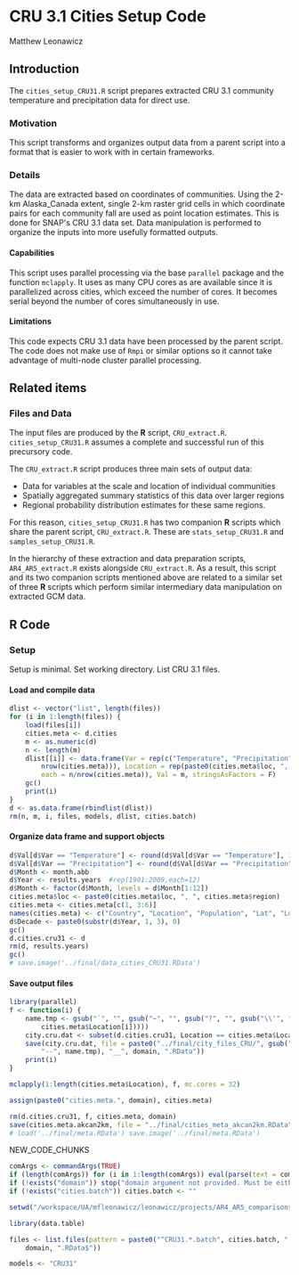 # CRU 3.1 Cities Setup Code
Matthew Leonawicz  



## Introduction
The `cities_setup_CRU31.R` script prepares extracted CRU 3.1 community temperature and precipitation data for direct use.

### Motivation
This script transforms and organizes output data from a parent script into a format that is easier to work with in certain frameworks.

### Details
The data are extracted based on coordinates of communities.
Using the 2-km Alaska_Canada extent, single 2-km raster grid cells in which coordinate pairs for each community fall are used as point location estimates.
This is done for SNAP's CRU 3.1 data set.
Data manipulation is performed to organize the inputs into more usefully formatted outputs.

#### Capabilities
This script uses parallel processing via the base `parallel` package and the function `mclapply`.
It uses as many CPU cores as are available since it is parallelized across cities, which exceed the number of cores.
It becomes serial beyond the number of cores simultaneously in use.

#### Limitations
This code expects CRU 3.1 data have been processed by the parent script.
The code does not make use of `Rmpi` or similar options so it cannot take advantage of multi-node cluster parallel processing.

## Related items

### Files and Data
The input files are produced by the **R** script, `CRU_extract.R`. `cities_setup_CRU31.R` assumes a complete and successful run of this precursory code.

The `CRU_extract.R` script produces three main sets of output data:
* Data for variables at the scale and location of individual communities
* Spatially aggregated summary statistics of this data over larger regions
* Regional probability distribution estimates for these same regions.

For this reason, `cities_setup_CRU31.R` has two companion **R** scripts which share the parent script, `CRU_extract.R`. These are `stats_setup_CRU31.R` and `samples_setup_CRU31.R`.

In the hierarchy of these extraction and data preparation scripts, `AR4_AR5_extract.R` exists alongside `CRU_extract.R`.
As a result, this script and its two companion scripts mentioned above are related to a similar set of three **R** scripts which perform similar intermediary data manipulation on extracted GCM data.

## **R** Code

### Setup

Setup is minimal. Set working directory. List CRU 3.1 files.

#### Load and compile data


```r
dlist <- vector("list", length(files))
for (i in 1:length(files)) {
    load(files[i])
    cities.meta <- d.cities
    m <- as.numeric(d)
    n <- length(m)
    dlist[[i]] <- data.frame(Var = rep(c("Temperature", "Precipitation"), each = n/(2 * 
        nrow(cities.meta))), Location = rep(paste0(cities.meta$loc, ", ", cities.meta$region), 
        each = n/nrow(cities.meta)), Val = m, stringsAsFactors = F)
    gc()
    print(i)
}
d <- as.data.frame(rbindlist(dlist))
rm(n, m, i, files, models, dlist, cities.batch)
```

#### Organize data frame and support objects


```r
d$Val[d$Var == "Temperature"] <- round(d$Val[d$Var == "Temperature"], 1)
d$Val[d$Var == "Precipitation"] <- round(d$Val[d$Var == "Precipitation"])
d$Month <- month.abb
d$Year <- results.years  #rep(1901:2009,each=12)
d$Month <- factor(d$Month, levels = d$Month[1:12])
cities.meta$loc <- paste0(cities.meta$loc, ", ", cities.meta$region)
cities.meta <- cities.meta[c(1, 3:6)]
names(cities.meta) <- c("Country", "Location", "Population", "Lat", "Lon")
d$Decade <- paste0(substr(d$Year, 1, 3), 0)
gc()
d.cities.cru31 <- d
rm(d, results.years)
gc()
# save.image('../final/data_cities_CRU31.RData')
```

#### Save output files


```r
library(parallel)
f <- function(i) {
    name.tmp <- gsub("`", "", gsub("~", "", gsub("?", "", gsub("\\'", "APOS", 
        cities.meta$Location[i]))))
    city.cru.dat <- subset(d.cities.cru31, Location == cities.meta$Location[i])
    save(city.cru.dat, file = paste0("../final/city_files_CRU/", gsub(", ", 
        "--", name.tmp), "__", domain, ".RData"))
    print(i)
}

mclapply(1:length(cities.meta$Location), f, mc.cores = 32)

assign(paste0("cities.meta.", domain), cities.meta)

rm(d.cities.cru31, f, cities.meta, domain)
save(cities.meta.akcan2km, file = "../final/cities_meta_akcan2km.RData")
# load('../final/meta.RData') save.image('../final/meta.RData')
```

NEW_CODE_CHUNKS

```r
comArgs <- commandArgs(TRUE)
if (length(comArgs)) for (i in 1:length(comArgs)) eval(parse(text = comArgs[[i]]))
if (!exists("domain")) stop("domain argument not provided. Must be either 'akcan2km' or 'world10min'")
if (!exists("cities.batch")) cities.batch <- ""

setwd("/workspace/UA/mfleonawicz/leonawicz/projects/AR4_AR5_comparisons/data/cities")

library(data.table)

files <- list.files(pattern = paste0("^CRU31.*.batch", cities.batch, ".*.", 
    domain, ".RData$"))

models <- "CRU31"
```
